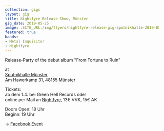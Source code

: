 ```yaml
---
collection: gigs
layout: gig
title: Nightfyre Release Show, Münster
gig_date: 2019-05-25
image: :SITE_URL:/img/flyers/nightfyre-release-gig-sputnikhalle-2019-05.jpg
featured: true
bands:
- Metal Inquisitor
- Nightfyre
---
```


Release-Party of the debut album "From Fortune to Ruin"

at  
[Sputnikhalle Münster](https://www.sputnikhalle.de/)  
Am Hawerkamp 31, 48155 Münster

Tickets:  
ab dem 1.4. bei Green Hell Records oder  
online per Mail an [Nightfyre](mailto:nightfyreband@gmail.com), 13€ VVK, 15€ AK

Doors Open: 18 Uhr  
Beginn: 19 Uhr

-> [Facebook Event](https://www.facebook.com/events/329284561022876/)